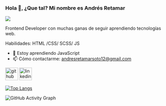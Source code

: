 ### Hola 👋, ¿Que tal? Mi nombre es Andrés Retamar
![](https://github.com/AndresRSJ/Data-profile/banner.png)

Frontend Developer con muchas ganas de seguir aprendiendo tecnologías web.

Habilidades: HTML /CSS/ SCSS/ JS

- 🌱 Estoy aprendiendo JavaScript 
- 📫 Cómo contactarme: andresretamarsoto12@gmail.com 


[<img src='https://cdn.jsdelivr.net/npm/simple-icons@3.0.1/icons/github.svg' alt='github' height='40'>](https://github.com/AndresRSJ)  [<img src='https://cdn.jsdelivr.net/npm/simple-icons@3.0.1/icons/linkedin.svg' alt='linkedin' height='40'>](https://www.linkedin.com/in/www.linkedin.com/in/andres-retamar-03bb2a262/)  

[![Top Langs](https://github-readme-stats.vercel.app/api/top-langs/?username=AndresRSJ)](https://github.com/anuraghazra/github-readme-stats)

![GitHub Activity Graph](https://activity-graph.herokuapp.com/graph?username=AndresRSJ)  


